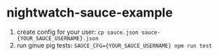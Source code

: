 # nightwatch-sauce-example

1. create config for your user: `cp sauce.json sauce-{YOUR_SAUCE_USERNAME}.json`
2. run ginue pig tests: `SAUCE_CFG={YOUR_SAUCE_USERNAME} npm run test`
